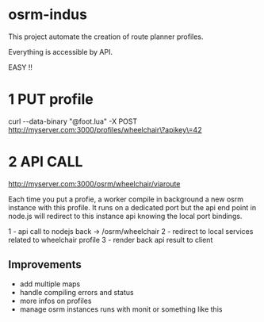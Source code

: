 osrm-indus
==========

This project automate the creation of route planner profiles.

Everything is accessible by API.

EASY !!

# 1 PUT  profile
curl  --data-binary "@foot.lua"  -X POST http://myserver.com:3000/profiles/wheelchair\?apikey\=42

# 2 API CALL
http://myserver.com:3000/osrm/wheelchair/viaroute


Each time you put a profie, a worker compile in background a new osrm instance with this profile.
It runs on a dedicated port but the api end point in node.js will redirect to this instance api knowing the local port bindings.

1 - api call to nodejs back -> /osrm/wheelchair
2 - redirect to local services related to wheelchair profile
3 - render back api result to client

## Improvements

 - add multiple maps
 - handle compiling errors and status
 - more infos on profiles
 - manage osrm instances runs with monit or something like this
